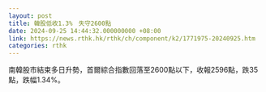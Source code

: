 ```yaml
---
layout: post
title: 韓股低收1.3%　失守2600點
date: 2024-09-25 14:44:32.000000000 +08:00
link: https://news.rthk.hk/rthk/ch/component/k2/1771975-20240925.htm
categories: rthk
---
```


南韓股市結束多日升勢，首爾綜合指數回落至2600點以下，收報2596點，跌35點，跌幅1.34%。
